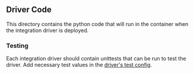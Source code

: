 ## Driver Code

This directory contains the python code that will run in the container when the integration driver is deployed.

### Testing

Each integration driver should contain unittests that can be run to test the driver. Add necessary test values in the
[driver's test config](../configs/test).